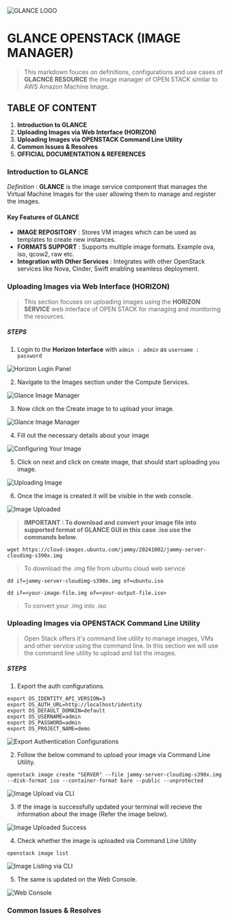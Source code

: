![GLANCE LOGO](https://gitlab.in2p3.fr/uploads/-/system/project/avatar/6720/OpenStack_Project_Glance_mascot.png)

# GLANCE OPENSTACK (IMAGE MANAGER)

> This markdown fouces on definitions, configurations and use cases of **GLACNCE RESOURCE** the image manager of OPEN STACK similar to AWS Amazon Machine Image.

## TABLE OF CONTENT

1. **Introduction to GLANCE**
2. **Uploading Images via Web Interface (HORIZON)**
3. **Uploading Images via OPENSTACK Command Line Utility**
4. **Common Issues & Resolves**
5. **OFFICIAL DOCUMENTATION & REFERENCES**

### Introduction to GLANCE

_Definition_ : **GLANCE** is the image service component that manages the Virtual Machine Images for the user allowing them to manage and register the images.

#### Key Features of GLANCE

- **IMAGE REPOSITORY** : Stores VM images which can be used as templates to create new instances.
- **FORMATS SUPPORT** : Supports multiple image formats. Example ova, iso, qcow2, raw etc.
- **Integration with Other Services** : Integrates with other OpenStack services like Nova, Cinder, Swift enabling seamless deployment.

### Uploading Images via Web Interface (HORIZON)

> This section focuses on uploading images using the **HORIZON SERVICE** web interface of OPEN STACK for managing and monitoring the resources.

##### STEPS

1. Login to the **Horizon Interface** with `admin : admin` as `username : password`

![Horizon Login Panel](/images/general/login.png)

2. Navigate to the Images section under the Compute Services.

![Glance Image Manager](/images/glance-gui/glance.png)

3. Now click on the Create image to to upload your image.

![Glance Image Manager](/images/glance-gui/image-upload.png)

4. Fill out the necessary details about your image

![Configuring Your Image](/images/glance-gui/configurations.png)

5. Click on next and click on create image, that should start uploading you image.

![Uploading Image](/images/glance-gui/create-image.png)

6. Once the image is created it will be visible in the web console.

![Image Uploaded](/images/glance-gui/created-image.png)

> **IMPORTANT : To download and convert your image file into supported format of GLANCE GUI in this case .iso use the commands below.**

`wget https://cloud-images.ubuntu.com/jammy/20241002/jammy-server-cloudimg-s390x.img`

> To download the .img file from ubuntu cloud web service

`dd if=jammy-server-cloudimg-s390x.img of=ubuntu.iso`

`dd if=<your-image-file.img of=<your-output-file.iso>`

> To convert your .img into .iso

### Uploading Images via OPENSTACK Command Line Utility

> Open Stack offers it's command line utility to manage images, VMs and other service using the command line. In this section we will use the command line utility to upload and list the images.

##### STEPS

1. Export the auth configurations.

```
export OS_IDENTITY_API_VERSION=3
export OS_AUTH_URL=http://localhost/identity
export OS_DEFAULT_DOMAIN=default
export OS_USERNAME=admin
export OS_PASSWORD=admin
export OS_PROJECT_NAME=demo
```

![Export Authentication Configurations](/images/glance-cli/export.png)

2. Follow the below command to upload your image via Command Line Utility.

`openstack image create "SERVER" --file jammy-server-cloudimg-s390x.img --disk-format iso --container-format bare --public --unprotected`

![Image Upload via CLI](/images/glance-cli/cli-upload.png)

3. If the image is successfully updated your terminal will recieve the information about the image (Refer the image below).

![Image Uploaded Success](/images/glance-cli/upload-success.png)

4. Check whether the image is uploaded via Command Line Utility

`openstack image list`

![Image Listing via CLI](/images/glance-cli/cli-images.png)

5. The same is updated on the Web Console.

![Web Console](/images/glance-cli/ui-images.png)

### Common Issues & Resolves
